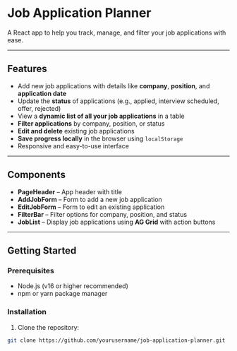 # Job Application Planner

A React app to help you track, manage, and filter your job applications with ease.

---

## Features

- Add new job applications with details like **company**, **position**, and **application date**  
- Update the **status** of applications (e.g., applied, interview scheduled, offer, rejected)  
- View a **dynamic list of all your job applications** in a table  
- **Filter applications** by company, position, or status  
- **Edit and delete** existing job applications  
- **Save progress locally** in the browser using `localStorage`  
- Responsive and easy-to-use interface  

---

## Components

- **PageHeader** – App header with title  
- **AddJobForm** – Form to add a new job application  
- **EditJobForm** – Form to edit an existing application  
- **FilterBar** – Filter options for company, position, and status  
- **JobList** – Display job applications using **AG Grid** with action buttons  

---

## Getting Started

### Prerequisites

- Node.js (v16 or higher recommended)  
- npm or yarn package manager  

### Installation

1. Clone the repository:  

```bash
git clone https://github.com/yourusername/job-application-planner.git
